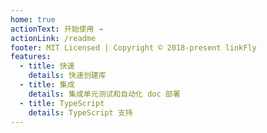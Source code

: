 ```yaml
---
home: true
actionText: 开始使用 →
actionLink: /readme
footer: MIT Licensed | Copyright © 2018-present linkFly
features:
  - title: 快速
    details: 快速创建库
  - title: 集成
    details: 集成单元测试和自动化 doc 部署
  - title: TypeScript
    details: TypeScript 支持
---
```

